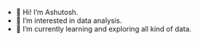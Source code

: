 - 👋 Hi! I’m Ashutosh.
- 👀 I’m interested in data analysis.
- 🌱 I’m currently learning and exploring all kind of data.

<!---
Ashutosh7227/Ashutosh7227 is a ✨ special ✨ repository because its `README.md` (this file) appears on your GitHub profile.
You can click the Preview link to take a look at your changes.
--->
